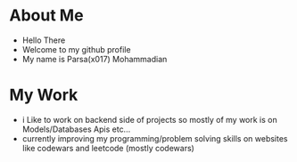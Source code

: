 
# About Me
- Hello There
- Welcome to my github profile 
- My name is Parsa(x017) Mohammadian
# My Work
- i Like to work on backend side of projects so mostly of my work is on Models/Databases Apis etc...
- currently improving my programming/problem solving skills on websites like codewars and leetcode (mostly codewars)

